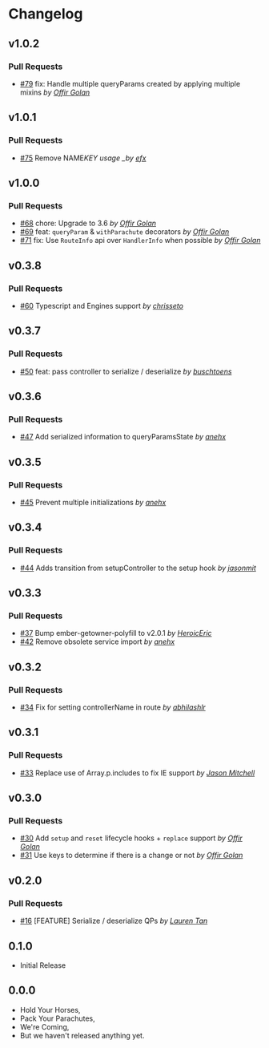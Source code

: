 # Changelog

## v1.0.2

### Pull Requests

- [#79](https://github.com/offirgolan/ember-parachute/pull/79) fix: Handle multiple queryParams created by applying multiple mixins _by [Offir Golan](https://github.com/offirgolan)_

## v1.0.1

### Pull Requests

- [#75](https://github.com/offirgolan/ember-parachute/pull/75) Remove NAME*KEY usage \_by [efx](https://github.com/efx)*

## v1.0.0

### Pull Requests

- [#68](https://github.com/offirgolan/ember-parachute/pull/68) chore: Upgrade to 3.6 _by [Offir Golan](https://github.com/offirgolan)_
- [#69](https://github.com/offirgolan/ember-parachute/pull/69) feat: `queryParam` & `withParachute` decorators _by [Offir Golan](https://github.com/offirgolan)_
- [#71](https://github.com/offirgolan/ember-parachute/pull/71) fix: Use `RouteInfo` api over `HandlerInfo` when possible _by [Offir Golan](https://github.com/offirgolan)_

## v0.3.8

### Pull Requests

- [#60](https://github.com/offirgolan/ember-parachute/pull/60) Typescript and Engines support _by [chrisseto](https://github.com/chrisseto)_

## v0.3.7

### Pull Requests

- [#50](https://github.com/offirgolan/ember-parachute/pull/50) feat: pass controller to serialize / deserialize _by [buschtoens](https://github.com/buschtoens)_

## v0.3.6

### Pull Requests

- [#47](https://github.com/offirgolan/ember-parachute/pull/47) Add serialized information to queryParamsState _by [anehx](https://github.com/anehx)_

## v0.3.5

### Pull Requests

- [#45](https://github.com/offirgolan/ember-parachute/pull/45) Prevent multiple initializations _by [anehx](https://github.com/anehx)_

## v0.3.4

### Pull Requests

- [#44](https://github.com/offirgolan/ember-parachute/pull/44) Adds transition from setupController to the setup hook _by [jasonmit](https://github.com/jasonmit)_

## v0.3.3

### Pull Requests

- [#37](https://github.com/offirgolan/ember-parachute/pull/37) Bump ember-getowner-polyfill to v2.0.1 _by [HeroicEric](https://github.com/HeroicEric)_
- [#42](https://github.com/offirgolan/ember-parachute/pull/42) Remove obsolete service import _by [anehx](https://github.com/anehx)_

## v0.3.2

### Pull Requests

- [#34](https://github.com/offirgolan/ember-parachute/pull/34) Fix for setting controllerName in route _by [abhilashlr](https://github.com/abhilashlr)_

## v0.3.1

### Pull Requests

- [#33](https://github.com/offirgolan/ember-parachute/pull/33) Replace use of Array.p.includes to fix IE support _by [Jason Mitchell](https://github.com/jasonmit)_

## v0.3.0

### Pull Requests

- [#30](https://github.com/offirgolan/ember-parachute/pull/30) Add `setup` and `reset` lifecycle hooks + `replace` support _by [Offir Golan](https://github.com/offirgolan)_
- [#31](https://github.com/offirgolan/ember-parachute/pull/31) Use keys to determine if there is a change or not _by [Offir Golan](https://github.com/offirgolan)_

## v0.2.0

### Pull Requests

- [#16](https://github.com/offirgolan/ember-parachute/pull/16) [FEATURE] Serialize / deserialize QPs _by [Lauren Tan](https://github.com/poteto)_

## 0.1.0

- Initial Release

## 0.0.0

- Hold Your Horses,
- Pack Your Parachutes,
- We're Coming,
- But we haven't released anything yet.
